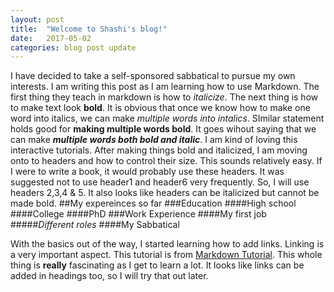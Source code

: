 ```yaml
---
layout: post
title:  "Welcome to Shashi's blog!"
date:   2017-05-02 
categories: blog post update
---
```

I have decided to take a self-sponsored sabbatical to pursue my own interests. I am writing this post as I am learning how to use Markdown. The first thing they teach in markdown is how to _italicize_. The next thing is how to make text look **bold**. It is obvious that once we know how to make one word into italics, we can make _multiple words into intalics_. SImilar statement holds good for **making multiple words bold**. It goes wihout saying that we can make **_multiple words both bold and italic_**. I am kind of loving this interactive tutorials.
After making things bold and italicized, I am moving onto to headers and how to control their size. This sounds relatively easy. If I were to write a book, it would probably use these headers. It was suggested not to use header1 and header6 very frequently. So, I will use headers 2,3,4 & 5. It also looks like headers can be italicized but cannot be made bold.
##My expereinces so far
###Education
####High school
####College
####PhD
###Work Experience
####My first job
#####_Different roles_
####My Sabbatical

With the basics out of the way, I started learning how to add links. Linking is a very important aspect. This tutorial is from [Markdown Tutorial](www.markdowntutorial.com). This whole thing is **really** fascinating as I get to learn a lot. It looks like links can be added in headings too, so I will try that out later. 

